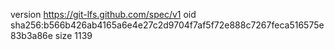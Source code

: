 version https://git-lfs.github.com/spec/v1
oid sha256:b566b426ab4165a6e4e27c2d9704f7af5f72e888c7267feca516575e83b3a86e
size 1139
